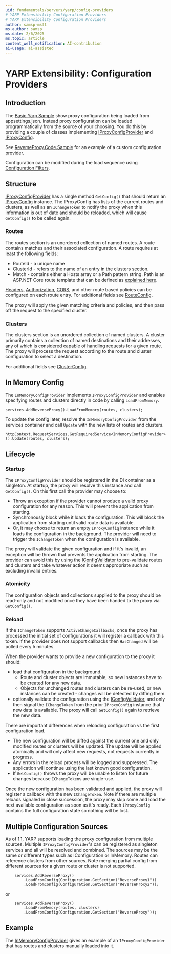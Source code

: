 ```yaml
---
uid: fundamentals/servers/yarp/config-providers
# YARP Extensibility Configuration Providers
# YARP Extensibility Configuration Providers
author: samsp-msft
ms.author: samsp
ms.date: 2/6/2025
ms.topic: article
content_well_notification: AI-contribution
ai-usage: ai-assisted
---
```


# YARP Extensibility: Configuration Providers

## Introduction
The [Basic Yarp Sample](https://github.com/microsoft/reverse-proxy/tree/main/samples/BasicYarpSample) show proxy configuration being loaded from appsettings.json. Instead proxy configuration can be loaded programmatically from the source of your choosing. You do this by providing a couple of classes implementing [IProxyConfigProvider](xref:Yarp.ReverseProxy.Configuration.IProxyConfigProvider) and [IProxyConfig](xref:Yarp.ReverseProxy.Configuration.IProxyConfig).

See [ReverseProxy.Code.Sample](https://github.com/microsoft/reverse-proxy/tree/main/samples/ReverseProxy.Code.Sample) for an example of a custom configuration provider.

Configuration can be modified during the load sequence using [Configuration Filters](xref:fundamentals/servers/yarp/config-filters).

## Structure
[IProxyConfigProvider](xref:Yarp.ReverseProxy.Configuration.IProxyConfigProvider) has a single method `GetConfig()` that should return an [IProxyConfig](xref:Yarp.ReverseProxy.Configuration.IProxyConfig) instance. The IProxyConfig has lists of the current routes and clusters, as well as an `IChangeToken` to notify the proxy when this information is out of date and should be reloaded, which will cause `GetConfig()` to be called again.

### Routes
The routes section is an unordered collection of named routes. A route contains matches and their associated configuration. A route requires at least the following fields:
- RouteId - a unique name
- ClusterId - refers to the name of an entry in the clusters section.
- Match - contains either a Hosts array or a Path pattern string. Path is an ASP.NET Core route template that can be defined as [explained here](/aspnet/core/fundamentals/routing#route-templates).

[Headers](xref:fundamentals/servers/yarp/header-routing), [Authorization](xref:fundamentals/servers/yarp/authn-authz), [CORS](xref:fundamentals/servers/yarp/cors), and other route based policies can be configured on each route entry. For additional fields see [RouteConfig](xref:Yarp.ReverseProxy.Configuration.RouteConfig).

The proxy will apply the given matching criteria and policies, and then pass off the request to the specified cluster.

### Clusters
The clusters section is an unordered collection of named clusters. A cluster primarily contains a collection of named destinations and their addresses, any of which is considered capable of handling requests for a given route. The proxy will process the request according to the route and cluster configuration to select a destination.

For additional fields see [ClusterConfig](xref:Yarp.ReverseProxy.Configuration.ClusterConfig).

## In Memory Config

The `InMemoryConfigProvider` implements `IProxyConfigProvider` and enables specifying routes and clusters directly in code by calling `LoadFromMemory`.

```
services.AddReverseProxy().LoadFromMemory(routes, clusters);
```

To update the config later, resolve the `InMemoryConfigProvider` from the services container and call `Update` with the new lists of routes and clusters.

```
httpContext.RequestServices.GetRequiredService<InMemoryConfigProvider>().Update(routes, clusters);
```

## Lifecycle

### Startup
The `IProxyConfigProvider` should be registered in the DI container as a singleton. At startup, the proxy will resolve this instance and call `GetConfig()`. On this first call the provider may choose to:
- Throw an exception if the provider cannot produce a valid proxy configuration for any reason. This will prevent the application from starting.
- Synchronously block while it loads the configuration. This will block the application from starting until valid route data is available.
- Or, it may choose to return an empty `IProxyConfig` instance while it loads the configuration in the background. The provider will need to trigger the `IChangeToken` when the configuration is available.

The proxy will validate the given configuration and if it's invalid, an exception will be thrown that prevents the application from starting. The provider can avoid this by using the [IConfigValidator](xref:Yarp.ReverseProxy.Configuration.IConfigValidator) to pre-validate routes and clusters and take whatever action it deems appropriate such as excluding invalid entries.

### Atomicity
The configuration objects and collections supplied to the proxy should be read-only and not modified once they have been handed to the proxy via `GetConfig()`. 

### Reload
If the `IChangeToken` supports `ActiveChangeCallbacks`, once the proxy has processed the initial set of configurations it will register a callback with this token. If the provider does not support callbacks then `HasChanged` will be polled every 5 minutes.

When the provider wants to provide a new configuration to the proxy it should:
- load that configuration in the background. 
  - Route and cluster objects are immutable, so new instances have to be created for any new data.
  - Objects for unchanged routes and clusters can be re-used, or new instances can be created - changes will be detected by diffing them.
- optionally validate the configuration using the [IConfigValidator](xref:Yarp.ReverseProxy.Configuration.IConfigValidator), and only then signal the `IChangeToken` from the prior `IProxyConfig` instance that new data is available. The proxy will call `GetConfig()` again to retrieve the new data.

There are important differences when reloading configuration vs the first configuration load.
- The new configuration will be diffed against the current one and only modified routes or clusters will be updated. The update will be applied atomically and will only affect new requests, not requests currently in progress.
- Any errors in the reload process will be logged and suppressed. The application will continue using the last known good configuration.
- If `GetConfig()` throws the proxy will be unable to listen for future changes because `IChangeToken`s are single-use.

Once the new configuration has been validated and applied, the proxy will register a callback with the new `IChangeToken`. Note if there are multiple reloads signaled in close succession, the proxy may skip some and load the next available configuration as soon as it's ready. Each `IProxyConfig` contains the full configuration state so nothing will be lost.

## Multiple Configuration Sources
As of 1.1, YARP supports loading the proxy configuration from multiple sources. Multiple `IProxyConfigProvider`'s can be registered as singleton services and all will be resolved and combined. The sources may be the same or different types such as IConfiguration or InMemory. Routes can reference clusters from other sources. Note merging partial config from different sources for a given route or cluster is not supported.

```
    services.AddReverseProxy()
        .LoadFromConfig(Configuration.GetSection("ReverseProxy1"))
        .LoadFromConfig(Configuration.GetSection("ReverseProxy2"));
```
or
```
    services.AddReverseProxy()
        .LoadFromMemory(routes, clusters)
        .LoadFromConfig(Configuration.GetSection("ReverseProxy"));
```

## Example
The [InMemoryConfigProvider](https://github.com/microsoft/reverse-proxy/blob/main/src/ReverseProxy/Configuration/InMemoryConfigProvider.cs) gives an example of an `IProxyConfigProvider` that has routes and clusters manually loaded into it.
